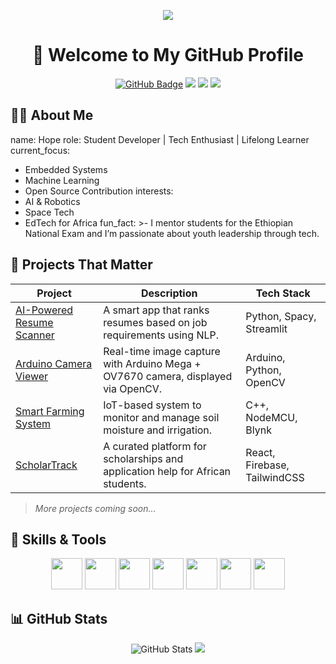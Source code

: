 <p align="center">
  <img src="https://capsule-render.vercel.app/api?text=Hi%20There,%20I'm%20Hope!&animation=fadeIn&type=waving&color=gradient&height=200&section=header"/>
</p>

<h1 align="center">👋 Welcome to My GitHub Profile</h1>

<p align="center">
  <a href="https://github.com/Hope0351"><img src="https://img.shields.io/github/followers/Hope0351?label=Followers&style=social" alt="GitHub Badge"></a>
  <a href="mailto:your.email@example.com"><img src="https://img.shields.io/badge/Email-D14836?style=flat&logo=gmail&logoColor=white"/></a>
  <a href="https://www.linkedin.com/in/your-profile/"><img src="https://img.shields.io/badge/LinkedIn-0077B5?style=flat&logo=linkedin&logoColor=white"/></a>
  <a href="https://twitter.com/yourhandle"><img src="https://img.shields.io/badge/Twitter-1DA1F2?style=flat&logo=twitter&logoColor=white"/></a>
</p>

 

## 🧑‍💼 About Me

name: Hope
role: Student Developer | Tech Enthusiast | Lifelong Learner
current_focus: 
  - Embedded Systems
  - Machine Learning
  - Open Source Contribution
interests:
  - AI & Robotics
  - Space Tech
  - EdTech for Africa
fun_fact: >-
  I mentor students for the Ethiopian National Exam and I’m passionate about youth leadership through tech.
 

## 🚀 Projects That Matter

| Project                                                                    | Description                                                                      | Tech Stack                   |
| -------------------------------------------------------------------------- | -------------------------------------------------------------------------------- | ---------------------------- |
| [AI-Powered Resume Scanner](https://github.com/Hope0351/resume-scanner)    | A smart app that ranks resumes based on job requirements using NLP.              | Python, Spacy, Streamlit     |
| [Arduino Camera Viewer](https://github.com/Hope0351/arduino-camera-viewer) | Real-time image capture with Arduino Mega + OV7670 camera, displayed via OpenCV. | Arduino, Python, OpenCV      |
| [Smart Farming System](https://github.com/Hope0351/smart-farm)             | IoT-based system to monitor and manage soil moisture and irrigation.             | C++, NodeMCU, Blynk          |
| [ScholarTrack](https://github.com/Hope0351/scholartrack)                   | A curated platform for scholarships and application help for African students.   | React, Firebase, TailwindCSS |

> *More projects coming soon...*

 

## 💼 Skills & Tools

<p align="center">
  <img src="https://cdn.jsdelivr.net/gh/devicons/devicon/icons/python/python-original.svg" width="50" height="50"/>
  <img src="https://cdn.jsdelivr.net/gh/devicons/devicon/icons/c/c-original.svg" width="50" height="50"/>
  <img src="https://cdn.jsdelivr.net/gh/devicons/devicon/icons/arduino/arduino-original.svg" width="50" height="50"/>
  <img src="https://cdn.jsdelivr.net/gh/devicons/devicon/icons/github/github-original.svg" width="50" height="50"/>
  <img src="https://cdn.jsdelivr.net/gh/devicons/devicon/icons/linux/linux-original.svg" width="50" height="50"/>
  <img src="https://cdn.jsdelivr.net/gh/devicons/devicon/icons/html5/html5-original.svg" width="50" height="50"/>
  <img src="https://cdn.jsdelivr.net/gh/devicons/devicon/icons/javascript/javascript-original.svg" width="50" height="50"/>
</p>

 

## 📊 GitHub Stats

<p align="center">
  <img src="https://github-readme-stats.vercel.app/api?username=Hope0351&show_icons=true&theme=radical" alt="GitHub Stats"/>
  <img src="https://github-readme-stats.vercel.app/api/top-langs/?username=Hope0351&layout=compact&theme=radical"/>
</p>

